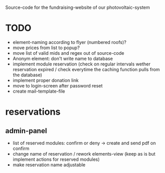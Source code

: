 Source-code for the fundraising-website of our photovoltaic-system

# TODO
- element-naming according to flyer (numbered roofs)?
- move prices from list to popup?
- move list of valid mids and regex out of source-code
- Anonym element: don't write name to database
- implement module reservation (check on regular intervals wether reservation expired / check everytime the caching function pulls from the database)
- implement proper donation link
- move to login-screen after password reset
- create mail-template-file

# reservations

## admin-panel
- list of reserved modules: confirm or deny -> create and send pdf on confirm
- change name of reservation / rework elements-view (keep as is but implement actions for reserved modules)
- make reservation name adjustable